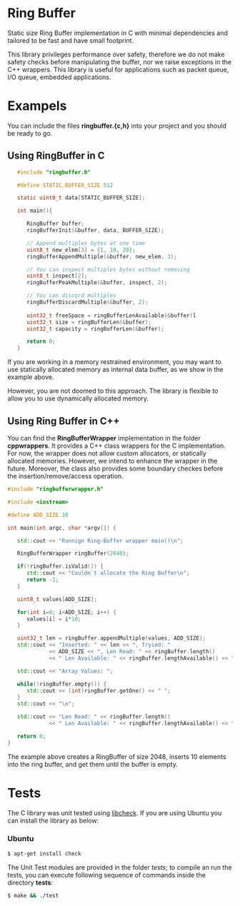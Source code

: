 # Ring Buffer

Static size Ring Buffer implementation in C with minimal dependencies and tailored to be fast and have small footprint.

This library privileges performance over safety, therefore we do not make safety checks before manipulating the buffer, nor we raise exceptions in the C++ wrappers. This library is useful for applications such as packet queue, I/O queue, embedded applications.

# Exampels

You can include the files **ringbuffer.{c,h}** into your project and you should be ready to go.

## Using RingBuffer in C


```C
   #include "ringbuffer.h"

   #define STATIC_BUFFER_SIZE 512

   static uint8_t data[STATIC_BUFFER_SIZE];

   int main(){

      RingBuffer buffer;
      ringBufferInit(&buffer, data, BUFFER_SIZE);

      // Append multiples bytes at one time
      uint8_t new_elem[3] = {1, 10, 20};
      ringBufferAppendMultiple(&buffer, new_elem, 3);

      // You can inspect multiples bytes without removing 
      uint8_t inspect[2];
      ringBufferPeakMultiple(&buffer, inspect, 2);

      // You can discard multiples
      ringBufferDiscardMultiple(&buffer, 2);
      
      uint32_t freeSpace = ringBufferLenAvailable(&buffer)l
      uint32_t size = ringBufferLen(&buffer);
      uint32_t capacity = ringBufferLen(&buffer); 

      return 0;
   }

```

If you are working in a memory restrained environment, you may want to 
use statically allocated memory as internal data buffer, as we show in the example above.

However, you are not doomed to this approach. The library is flexible to allow
you to use dynamically allocated memory.

## Using Ring Buffer in C++

You can find the **RingBufferWrapper** implementation in the folder **cppwrappers**. It provides a C++ class wrappers for the C implementation. For now, the wrapper
does not allow custom allocators, or statically allocated memories. However, we intend to enhance the wrapper in the future. Moreover, the class also provides some boundary checkes before the insertion/remove/access operation. 


```C++
#include "ringbufferwrapper.h"

#include <iostream>

#define ADD_SIZE 10

int main(int argc, char *argv[]) {

   std::cout << "Runnign Ring-Buffer wrapper main()\n";

   RingBufferWrapper ringBuffer(2048);

   if(!ringBuffer.isValid()) {
      std::cout << "Couldn`t allocate the Ring Buffer\n";
      return -1; 
   }

   uint8_t values[ADD_SIZE];

   for(int i=0; i<ADD_SIZE; i++) { 
      values[i] = i*10;
   }

   uint32_t len = ringBuffer.appendMultiple(values, ADD_SIZE);
   std::cout << "Inserted: " << len << ", Tryied: " 
             << ADD_SIZE << ", Len Read: " << ringBuffer.length() 
             << " Len Available: " << ringBuffer.lengthAvailable() << "\n";

   std::cout << "Array Values: ";

   while(!ringBuffer.empty()) { 
      std::cout << (int)ringBuffer.getOne() << " ";
   }
   std::cout << "\n";

   std::cout << "Len Read: " << ringBuffer.length() 
             << " Len Available: " << ringBuffer.lengthAvailable() << "\n";

   return 0;
}

```

The example above creates a RingBuffer of size 2048, inserts 10 elements into the ring buffer, and
get them until the buffer is empty.

# Tests

The C library was unit tested using [libcheck](https://libcheck.github.io/check/web/install.html). If you are using Ubuntu you can install the library as below:

### Ubuntu 

```sh
$ apt-get install check
```

The Unit Test modules are provided in the folder *tests*; to compile an run the tests, you can execute following sequence of commands inside the directory **tests**:

```sh
$ make && ./test
```
